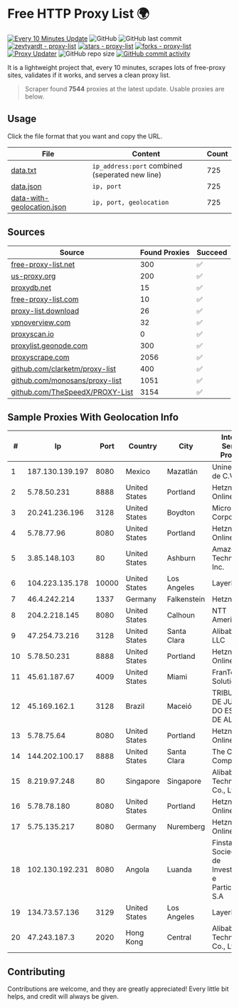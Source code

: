 
# Free HTTP Proxy List 🌍

[![Every 10 Minutes Update](https://github.com/mertguvencli/http-proxy-list/actions/workflows/main.yml/badge.svg?branch=main)](https://github.com/mertguvencli/http-proxy-list/actions/workflows/main.yml)
![GitHub](https://img.shields.io/github/license/mertguvencli/http-proxy-list)
![GitHub last commit](https://img.shields.io/github/last-commit/mertguvencli/http-proxy-list)
[![zevtyardt - proxy-list](https://img.shields.io/static/v1?label=zevtyardt&message=proxy-list&color=blue&logo=github)](https://github.com/zevtyardt/proxy-list "Go to GitHub repo")
[![stars - proxy-list](https://img.shields.io/github/stars/zevtyardt/proxy-list?style=social)](https://github.com/zevtyardt/proxy-list)
[![forks - proxy-list](https://img.shields.io/github/forks/zevtyardt/proxy-list?style=social)](https://github.com/zevtyardt/proxy-list)
[![Proxy Updater](https://github.com/zevtyardt/proxy-list/workflows/Proxy%20Updater/badge.svg)](https://github.com/zevtyardt/proxy-list/actions?query=workflow:"Proxy+Updater")
![GitHub repo size](https://img.shields.io/github/repo-size/zevtyardt/proxy-list)
[![GitHub commit activity](https://img.shields.io/github/commit-activity/m/zevtyardt/proxy-list?logo=commits)](https://github.com/zevtyardt/proxy-list/commits/main)

It is a lightweight project that, every 10 minutes, scrapes lots of free-proxy sites, validates if it works, and serves a clean proxy list.

> Scraper found **7544** proxies at the latest update. Usable proxies are below.

## Usage

Click the file format that you want and copy the URL.

|File|Content|Count|
|----|-------|-----|
|[data.txt](https://raw.githubusercontent.com/mertguvencli/http-proxy-list/main/proxy-list/data.txt)|`ip_address:port` combined (seperated new line)|725|
|[data.json](https://raw.githubusercontent.com/mertguvencli/http-proxy-list/main/proxy-list/data.json)|`ip, port`|725|
|[data-with-geolocation.json](https://raw.githubusercontent.com/mertguvencli/http-proxy-list/main/proxy-list/data-with-geolocation.json)|`ip, port, geolocation`|725|

## Sources

|Source|Found Proxies|Succeed|
|------|-------------|-------|
|[free-proxy-list.net](https://free-proxy-list.net)|300|✅|
|[us-proxy.org](https://www.us-proxy.org)|200|✅|
|[proxydb.net](http://proxydb.net)|15|✅|
|[free-proxy-list.com](https://free-proxy-list.com/?page=&port=&type%5B%5D=http&type%5B%5D=https&up_time=0&search=Search)|10|✅|
|[proxy-list.download](https://www.proxy-list.download/HTTP)|26|✅|
|[vpnoverview.com](https://vpnoverview.com/privacy/anonymous-browsing/free-proxy-servers)|32|✅|
|[proxyscan.io](https://www.proxyscan.io)|0|✅|
|[proxylist.geonode.com](https://proxylist.geonode.com/api/proxy-list?limit=300&page=1&sort_by=lastChecked&sort_type=desc&protocols=http,https)|300|✅|
|[proxyscrape.com](https://api.proxyscrape.com/v2/?request=displayproxies&protocol=http&timeout=10000&country=all&ssl=all&anonymity=all)|2056|✅|
|[github.com/clarketm/proxy-list](https://raw.githubusercontent.com/clarketm/proxy-list/master/proxy-list-raw.txt)|400|✅|
|[github.com/monosans/proxy-list](https://raw.githubusercontent.com/monosans/proxy-list/main/proxies/http.txt)|1051|✅|
|[github.com/TheSpeedX/PROXY-List](https://raw.githubusercontent.com/TheSpeedX/PROXY-List/master/http.txt)|3154|✅|


## Sample Proxies With Geolocation Info

|#|Ip|Port|Country|City|Internet Service Provider|
|-|--|----|-------|----|-------------------------|
|1|187.130.139.197|8080|Mexico|Mazatlán|Uninet S.A. de C.V.|
|2|5.78.50.231|8888|United States|Portland|Hetzner Online GmbH|
|3|20.241.236.196|3128|United States|Boydton|Microsoft Corporation|
|4|5.78.77.96|8080|United States|Portland|Hetzner Online GmbH|
|5|3.85.148.103|80|United States|Ashburn|Amazon Technologies Inc.|
|6|104.223.135.178|10000|United States|Los Angeles|LayerHost|
|7|46.4.242.214|1337|Germany|Falkenstein|Hetzner|
|8|204.2.218.145|8080|United States|Calhoun|NTT America, Inc.|
|9|47.254.73.216|3128|United States|Santa Clara|Alibaba.com LLC|
|10|5.78.50.231|8888|United States|Portland|Hetzner Online GmbH|
|11|45.61.187.67|4009|United States|Miami|FranTech Solutions|
|12|45.169.162.1|3128|Brazil|Maceió|TRIBUNAL DE JUSTIÇA DO ESTADO DE ALAGOAS|
|13|5.78.75.64|8080|United States|Portland|Hetzner Online GmbH|
|14|144.202.100.17|8888|United States|Santa Clara|The Constant Company|
|15|8.219.97.248|80|Singapore|Singapore|Alibaba (US) Technology Co., Ltd.|
|16|5.78.78.180|8080|United States|Portland|Hetzner Online GmbH|
|17|5.75.135.217|8080|Germany|Nuremberg|Hetzner Online GmbH|
|18|102.130.192.231|8080|Angola|Luanda|Finstar - Sociedade de Investimento e Participacoes S.A|
|19|134.73.57.136|3129|United States|Los Angeles|LayerHost|
|20|47.243.187.3|2020|Hong Kong|Central|Alibaba (US) Technology Co., Ltd.|



## Contributing

Contributions are welcome, and they are greatly appreciated! Every
little bit helps, and credit will always be given.

